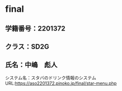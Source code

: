 # final
## 学籍番号：2201372
## クラス：SD2G
## 氏名：中嶋　彪人
システム名：スタバのドリンク情報のシステム
URL:https://aso2201372.pinoko.jp/final/star-menu.php